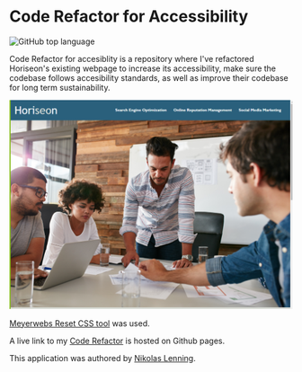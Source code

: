 # Code Refactor for Accessibility 
![GitHub top language](https://img.shields.io/github/languages/top/nikolaslenning/code-refactor-for-accessibility)

Code Refactor for accesiblity is a repository  where I've refactored Horiseon's existing webpage to increase its accessibility, make sure the codebase follows accesibility standards, as well as improve their codebase for long term sustainability. 

![Webpage screenshot](/assets/images/Screenshot.png)

[Meyerwebs Reset CSS tool](http://meyerweb.com/eric/tools/css/reset/) was used. 

A live link to my [Code Refactor](https://nikolaslenning.github.io/code-refactor-for-accessibility/) is hosted on Github pages.

This application was authored by [Nikolas Lenning](https://github.com/nikolaslenning).

